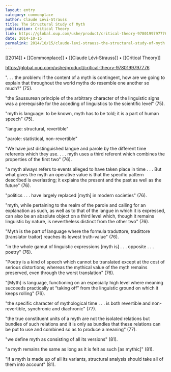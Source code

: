 ```yaml
---
layout: entry
category: commonplace
author: Claude Lévi-Strauss
title: The Structural Study of Myth
publication: Critical Theory
link: https://global.oup.com/ushe/product/critical-theory-9780199797776
date: 2014-10-15
permalink: 2014/10/15/claude-levi-strauss-the-structural-study-of-myth
---
```


[[2014]] • [[Commonplace]] • [[Claude Lévi-Strauss]] • [[Critical Theory]]

https://global.oup.com/ushe/product/critical-theory-9780199797776

". . . the problem: if the content of a myth is contingent, how are we going to explain that throughout the world myths do resemble one another so much?" (75). 

"the Saussurean principle of the arbitrary character of the linguistic signs was a prerequisite for the acceding of linguistics to the scientific level" (75).

"myth is language: to be known, myth has to be told; it is a part of human speech" (75).

"langue: structural, revertible"

"parole: statistical, non-revertible"

"We have just distinguished langue and parole by the different time referents which they use. . . . myth uses a third referent which combines the properties of the first two" (76).

"a myth always refers to events alleged to have taken place in time . . . But what gives the myth an operative value is that the specific pattern described is everlasting; it explains the present and the past as well as the future" (76).

"politics . . . have largely replaced [myth] in modern societies" (76).

"myth, while pertaining to the realm of the parole and calling for an explanation as such, as well as to that of the langue in which it is expressed, can also be an absolute object on a third level which, though it remains linguistic by nature, is nevertheless distinct from the other two" (76).

"Myth is the part of language where the formula traduttore, tradittore [translator traitor] reaches its lowest truth-value" (76).

"in the whole gamut of linguistic expressions [myth is] . . . opposite . . . poetry" (76).

"Poetry is a kind of speech which cannot be translated except at the cost of serious distortions; whereas the mythical value of the myth remains preserved, even through the worst translation" (76).

"[Myth] is language, functioning on an especially high level where meaning succeeds practically at “taking off” from the linguistic ground on which it keeps rolling" (76).

"the specific character of mythological time . . . is both revertible and non-revertible, synchronic and diachronic" (77).

"the true constituent units of a myth are not the isolated relations but bundles of such relations and it is only as bundles that these relations can be put to use and combined so as to produce a meaning" (77).

"we define myth as consisting of all its versions" (81).

"a myth remains the same as long as it is felt as such [as mythic]" (81).

"If a myth is made up of all its variants, structural analysis should take all of them into account" (81).

